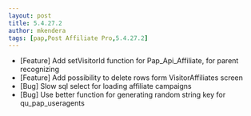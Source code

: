 ```yaml
---
layout: post
title: 5.4.27.2
author: mkendera
tags: [pap,Post Affiliate Pro,5.4.27.2]
---
```


- [Feature] Add setVisitorId function for Pap_Api_Affiliate, for parent recognizing
- [Feature] Add possibility to delete rows form VisitorAffiliates screen
- [Bug] Slow sql select for loading affiliate campaigns
- [Bug] Use better function for generating random string key for qu_pap_useragents
